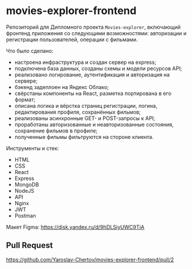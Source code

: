 # movies-explorer-frontend

Репозиторий для Дипломного проекта `Movies-explorer`, включающий фронтенд приложения со следующими возможностями: авторизации и регистрации пользователей, операции с фильмами.

Что было сделано:
* настроена инфраструктура и создан сервер на express;
* подключена база данных, созданы схемы и модели ресурсов API;
* реализовано логирование, аутентификация и авторизация на сервере;
* бэкенд задеплоен на Яндекс Облако;
* свёрстаны компоненты на React, разметка портирована в его формат;
* описана логика и вёрстка страниц регистрации, логина, редактирования профиля, сохранённых фильмов;
* реализованы асинхронные GET- и POST-запросы к API;
* проработаны авторизованные и неавторизованные состояния, сохранение фильмов в профиле;
* полученные фильмы фильтруются на стороне клиента.

Инструменты и стек:
* HTML
* CSS
* React
* Express
* MongoDB
* NodeJS
* API
* Nginx
* JWT
* Postman

Макет Figma: <https://disk.yandex.ru/d/9hDLSiyUWC9TiA>

## Pull Request

<https://github.com/Yaroslav-Chertov/movies-explorer-frontend/pull/2>
